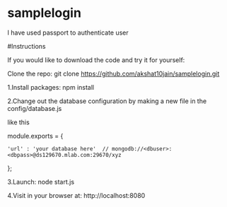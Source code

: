 # samplelogin

I have used passport to authenticate user


#Instructions


If you would like to download the code and try it for yourself:

Clone the repo: git clone https://github.com/akshat10jain/samplelogin.git
 
 1.Install packages: npm install

 2.Change out the database configuration by making a new file in the config/database.js 

like this
 
 module.exports = {

	'url' : 'your database here'  // mongodb://<dbuser>:<dbpass>@ds129670.mlab.com:29670/xyz 

};

 
 3.Launch: node start.js
 
 4.Visit in your browser at: http://localhost:8080
